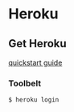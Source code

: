 Heroku
======

## Get Heroku

[quickstart guide](https://devcenter.heroku.com/start)


### Toolbelt

```
$ heroku login
```

